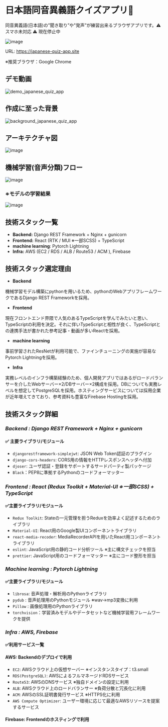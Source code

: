 # 日本語同音異義語クイズアプリ:japan:
同音異義語(日本語)の”聞き取り”や"発声”が練習出来るブラウザアプリです。:warning: スマホ未対応 :warning: 現在停止中 

![image](https://user-images.githubusercontent.com/30208963/192075555-5fbde9f1-1e59-4fd5-a793-bf3d42d372d4.png)

URL: https://japanese-quiz-app.site

※推奨ブラウザ：Google Chrome

## デモ動画
![demo_japanese_quiz_app](https://user-images.githubusercontent.com/30208963/192776306-37bb3e9f-31af-4a4e-bb04-457e62ca2ebf.gif)

## 作成に至った背景
![background_japanese_quiz_app](https://user-images.githubusercontent.com/30208963/194481603-0b096094-f815-4a01-80b9-775e2007dfaf.png)

## アーキテクチャ図
![image](https://user-images.githubusercontent.com/30208963/191673281-c1bc36a0-1703-411a-9deb-e6c649ab057c.png)


## 機械学習(音声分類)フロー
![image](https://user-images.githubusercontent.com/30208963/192074880-716fb273-d6ba-4f17-9329-729bfdac1bf3.png)

### ※モデルの学習結果
![image](https://user-images.githubusercontent.com/30208963/192075323-7c7ade9c-a1e9-4c04-b4f1-2c1b256d6262.png)


## 技術スタック一覧
- **Backend:** Django REST Framework + Nginx + gunicorn
- **Frontend:** React (RTK / MUI ※一部SCSS) + TypeScript
- **machine learning**: Pytorch Lightning
- **Infra:** AWS (EC2 / RDS / ALB / Route53 / ACM ), Firebase


## 技術スタック選定理由
- **Backend** 

機械学習モデル構築にpythonを用いるため、pythonのWebアプリフレームワークであるDjango REST Frameworkを採用。
- **Frontend**

現在フロントエンド界隈で人気のあるTypeScriptを学んでみたいと思い、TypeScriptの利用を決定。それに伴いTypeScriptと相性が良く、TypeScriptとの連携手法が書かれた参考記事・動画が多いReactを採用。
- **machine learning**

事前学習されたResNetが利用可能で、ファインチューニングの実施が容易なPytorch Lightningを採用。
- **Infra**

実務レベルのインフラ構築経験のため、個人開発アプリではあるがロードバランサーを介したWebサーバー×2/DBサーバー×2構成を採用。DBについても実務レベルを想定してPostgreSQLを採用。ホスティングサービスについては採用企業が近年増えてきており、参考資料も豊富なFirebase Hostingを採用。
         

## 技術スタック詳細
### *Backend : Django REST Framework + Nginx + gunicorn*
#### :white_check_mark: 主要ライブラリ/モジュール
- ``djangorestframework-simplejwt``: JSON Web Token認証のプラグイン
- ``django-cors-headers``: CORS用の情報をHTTPレスポンスヘッダへ付加
- ``djoser``: ユーザ認証・登録をサポートするサードパーティ製パッケージ
- ``Black``：PEP8に準拠するPythonのコードフォーマッター


### *Frontend : React (Redux Toolkit + Material-UI ※一部SCSS) + TypeScript*
#### :white_check_mark:主要ライブラリ/モジュール
- ``Redux Toolkit``: Stateの一元管理を担うReduxを効率よく記述するためのライブラリ
- ``Material-UI``: React用のGoogle製UIコンポーネントライブラリ
- ``react-media-recoder``: MediaRecorderAPIを用いたReact用コンポーネントライブラリ
- ``eslint``: JavaScript用の静的コード分析ツール ※主に構文チェックを担当
- ``prettier``: JavaScript用のコードフォーマッター ※主にコード整形を担当

### *Machine learning : Pytorch Lightning*
#### :white_check_mark:主要ライブラリ/モジュール
- ``librosa``: 音声処理・解析用のPythonライブラリ
- ``pydub`` : 音声処理用のPythonモジュール ※wav→mp3変換に利用
- ``Pillow`` : 画像処理用のPythonライブラリ
- ``torchvision``：学習済みモデルやデータセットなど機械学習用フレームワークを提供


### *Infra : AWS, Firebase*
#### :white_check_mark:利用サービス一覧
#### AWS: Backendのデプロイで利用
- ``EC2``: AWSクラウド上の仮想サーバー ※インスタンスタイプ：t3.small
- ``RDS(PostgreSQL)``: AWSによるフルマネージドRDSサービス 
- ``Route53``: AWSのDNSサービス ※独自ドメインの設定に利用
- ``ALB``: AWSクラウド上のロードバランサー ※負荷分散と冗長化に利用
- ``ACM``: AWSのSSL証明書発行サービス ※HTTPS化に利用
- ``AWS Compute Optimizer``: ユーザー環境に応じて最適なAWSリソースを提案するサービス
#### Firebase: Frontendのホスティングで利用

